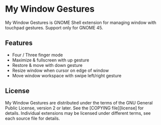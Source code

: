 # My Window Gestures

My Window Gestures is GNOME Shell extension for managing window with touchpad gestures.
Support only for GNOME 45.

## Features

 * Four / Three finger mode
 * Maximize & fullscreen with up gesture
 * Restore & move with down gesture
 * Resize window when cursor on edge of window
 * Move window workspace with swipe left/right gesture

## License

My Window Gestures are distributed under the terms of the GNU General
Public License, version 2 or later. See the [COPYING file][license] for details.
Individual extensions may be licensed under different terms, see each source
file for details.
